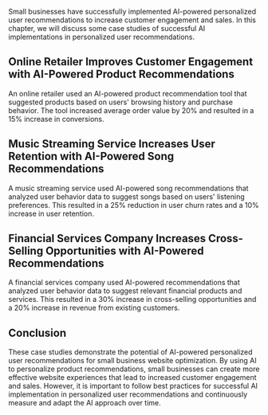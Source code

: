 

Small businesses have successfully implemented AI-powered personalized user recommendations to increase customer engagement and sales. In this chapter, we will discuss some case studies of successful AI implementations in personalized user recommendations.

Online Retailer Improves Customer Engagement with AI-Powered Product Recommendations
------------------------------------------------------------------------------------

An online retailer used an AI-powered product recommendation tool that suggested products based on users' browsing history and purchase behavior. The tool increased average order value by 20% and resulted in a 15% increase in conversions.

Music Streaming Service Increases User Retention with AI-Powered Song Recommendations
-------------------------------------------------------------------------------------

A music streaming service used AI-powered song recommendations that analyzed user behavior data to suggest songs based on users' listening preferences. This resulted in a 25% reduction in user churn rates and a 10% increase in user retention.

Financial Services Company Increases Cross-Selling Opportunities with AI-Powered Recommendations
------------------------------------------------------------------------------------------------

A financial services company used AI-powered recommendations that analyzed user behavior data to suggest relevant financial products and services. This resulted in a 30% increase in cross-selling opportunities and a 20% increase in revenue from existing customers.

Conclusion
----------

These case studies demonstrate the potential of AI-powered personalized user recommendations for small business website optimization. By using AI to personalize product recommendations, small businesses can create more effective website experiences that lead to increased customer engagement and sales. However, it is important to follow best practices for successful AI implementation in personalized user recommendations and continuously measure and adapt the AI approach over time.
